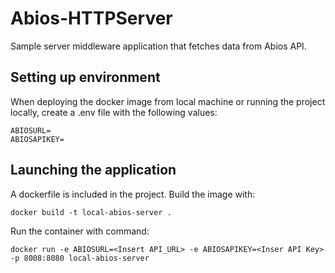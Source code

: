 # Abios-HTTPServer

Sample server middleware application that fetches data from Abios API.  

## Setting up environment

When deploying the docker image from local machine or running the project locally, create a .env file with the following values:                                                                                                                                        
```
ABIOSURL=
ABIOSAPIKEY=
```     

## Launching the application

A dockerfile is included in the project. Build the image with: 

```
docker build -t local-abios-server .
```

Run the container with command: 
```
docker run -e ABIOSURL=<Insert API_URL> -e ABIOSAPIKEY=<Inser API Key> -p 8008:8080 local-abios-server
```
